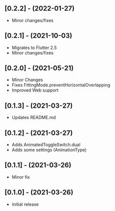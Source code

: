 ## [0.2.2] - (2022-01-27)

- Minor changes/fixes

## [0.2.1] - (2021-10-03)

- Migrates to Flutter 2.5
- Minor changes/fixes

## [0.2.0] - (2021-05-21)

- Minor Changes
- Fixes FittingMode.preventHorizontalOverlapping
- Improved Web support

## [0.1.3] - (2021-03-27)

- Updates README.md

## [0.1.2] - (2021-03-27)

- Adds AnimatedToggleSwitch.dual
- Adds some settings (AnimationType)

## [0.1.1] - (2021-03-26)

- Minor fix

## [0.1.0] - (2021-03-26)

- Initial release
